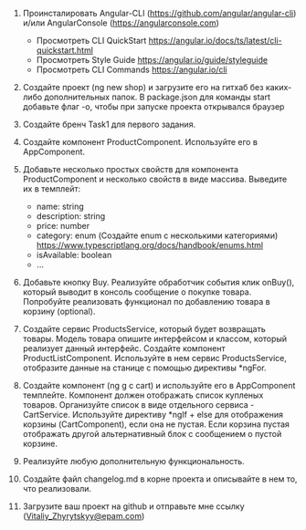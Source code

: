 1. Проинсталировать Angular-CLI (https://github.com/angular/angular-cli) 
   и/или AngularConsole (https://angularconsole.com)
    - Просмотреть CLI QuickStart https://angular.io/docs/ts/latest/cli-quickstart.html
    - Просмотреть Style Guide https://angular.io/guide/styleguide
    - Просмотреть СLI Commands https://angular.io/cli
2. Создайте проект (ng new shop) и загрузите его на гитхаб без каких-либо дополнительных папок.
   В package.json для команды start добавьте флаг -o, чтобы при запуске проекта открывался браузер

3. Создайте бренч Task1 для первого задания.

4. Создайте компонент ProductComponent. Используйте его в AppComponent.
3. Добавьте несколько простых свойств для компонента ProductComponent и несколько свойств в виде массива. Выведите их в темплейт:
    - name: string
    - description: string
    - price: number
    - category: enum (Создайте enum с несколькими категориями) https://www.typescriptlang.org/docs/handbook/enums.html
    - isAvailable: boolean
    - ...

5. Добавьте кнопку Buy. Реализуйте обработчик события клик onBuy(), который выводит в консоль сообщение о покупке товара.
   Попробуйте реализовать функционал по добавлению товара в корзину (optional).

6. Создайте сервис ProductsService, который будет возвращать товары. Модель товара опишите интерфейсом и классом, который реализует данный интерфейс.
   Создайте компонент ProductListComponent. Используйте в нем сервис ProductsService, отобразите данные на станице c помощью директивы *ngFor.

7. Создайте компонент (ng g c cart) и используйте его в AppComponent темплейте. Компонент должен отображать список купленых товаров. 
   Организуйте список в виде отдельного сервиса - CartService.  Используйте директиву *ngIf + else для отображения корзины (CartComponent), если она не пустая.
   Если корзина пустая отображать другой альтернативный блок с сообщением о пустой корзине.

8. Реализуйте любую дополнительную функциональность.

9. Создайте файл changelog.md в корне проекта и описывайте в нем то, что реализовали.

9. Загрузите ваш проект на github и отправьте мне ссылку (Vitaliy_Zhyrytskyy@epam.com)
